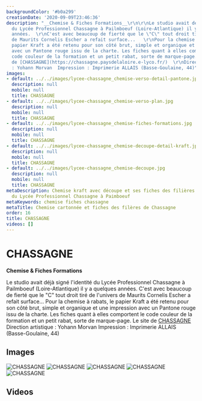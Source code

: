 ```yaml
---
backgroundColor: '#b0a299'
creationDate: '2020-09-09T23:46:36'
description: "__Chemise & Fiches Formations__\r\n\r\nLe studio avait déjà signé l'identité
  du Lycée Professionnel Chassagne à Pailmboeuf (Loire-Atlantique) il y a quelques
  années.  \r\nC'est avec beaucoup de fierté que le \"C\" tout droit tiré de l'univers
  de Maurits Cornelis Escher a refait surface...   \r\nPour la chemise à rabats, le
  papier Kraft a été retenu pour son côté brut, simple et organique et une impression
  avec un Pantone rouge issu de la charte. Les fiches quant à elles comportent le
  code couleur de la formation et un petit rabat, sorte de marque-page.  \r\nLe site
  de [CHASSAGNE](https://chassagne.paysdelaloire.e-lyco.fr/)  \r\nDirection artistique
  : Yohann Morvan  Impression : Imprimerie ALLAIS (Basse-Goulaine, 44)"
images:
- default: ../../images/lycee-chassagne_chemise-verso-detail-pantone.jpg
  description: null
  mobile: null
  title: CHASSAGNE
- default: ../../images/lycee-chassagne_chemise-verso-plan.jpg
  description: null
  mobile: null
  title: CHASSAGNE
- default: ../../images/lycee-chassagne_chemise-fiches-formations.jpg
  description: null
  mobile: null
  title: CHASSAGNE
- default: ../../images/lycee-chassagne_chemise-decoupe-detail-kraft.jpg
  description: null
  mobile: null
  title: CHASSAGNE
- default: ../../images/lycee-chassagne_chemise-decoupe.jpg
  description: null
  mobile: null
  title: CHASSAGNE
metaDescription: Chemise kraft avec découpe et ses fiches des filières de formations
  du Lycée Professionnel Chassagne à Paimboeuf
metaKeywords: chemise fiches chassagne
metaTitle: Chemise cartonnée et fiches des filères de Chassagne
order: 16
title: CHASSAGNE
videos: []
---
```


# CHASSAGNE

__Chemise & Fiches Formations__

Le studio avait déjà signé l'identité du Lycée Professionnel Chassagne à Pailmboeuf (Loire-Atlantique) il y a quelques années.
C'est avec beaucoup de fierté que le "C" tout droit tiré de l'univers de Maurits Cornelis Escher a refait surface...
Pour la chemise à rabats, le papier Kraft a été retenu pour son côté brut, simple et organique et une impression avec un Pantone rouge issu de la charte. Les fiches quant à elles comportent le code couleur de la formation et un petit rabat, sorte de marque-page.
Le site de [CHASSAGNE](https://chassagne.paysdelaloire.e-lyco.fr/)
Direction artistique : Yohann Morvan  Impression : Imprimerie ALLAIS (Basse-Goulaine, 44)

## Images

![CHASSAGNE](../../images/lycee-chassagne_chemise-verso-detail-pantone.jpg)
![CHASSAGNE](../../images/lycee-chassagne_chemise-verso-plan.jpg)
![CHASSAGNE](../../images/lycee-chassagne_chemise-fiches-formations.jpg)
![CHASSAGNE](../../images/lycee-chassagne_chemise-decoupe-detail-kraft.jpg)
![CHASSAGNE](../../images/lycee-chassagne_chemise-decoupe.jpg)

## Videos
